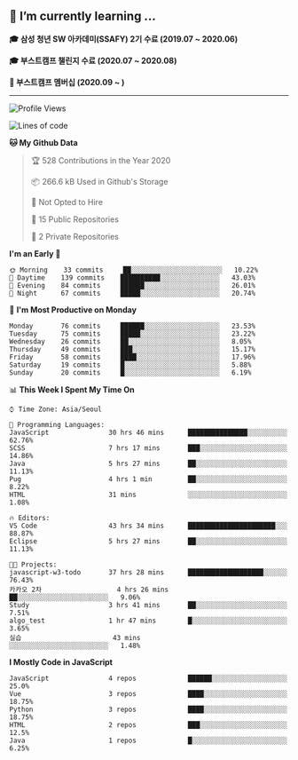 ## 🌱 I’m currently learning ...

**🎓 삼성 청년 SW 아카데미(SSAFY) 2기 수료 (2019.07 ~ 2020.06)**

**🎓 부스트캠프 챌린지 수료 (2020.07 ~ 2020.08)**

**🏃  부스트캠프 멤버십 (2020.09 ~ )**
 
-----

<!--START_SECTION:waka-->
![Profile Views](http://img.shields.io/badge/Profile%20Views-208-blue)

![Lines of code](https://img.shields.io/badge/From%20Hello%20World%20I%27ve%20Written-34.4%20million%20lines%20of%20code-blue)

**🐱 My Github Data** 

> 🏆 528 Contributions in the Year 2020
 > 
> 📦 266.6 kB Used in Github's Storage 
 > 
> 🚫 Not Opted to Hire
 > 
> 📜 15 Public Repositories
 > 
> 🔑 2 Private Repositories 

**I'm an Early 🐤** 

```text
🌞 Morning    33 commits     ██░░░░░░░░░░░░░░░░░░░░░░░   10.22% 
🌆 Daytime    139 commits    ██████████░░░░░░░░░░░░░░░   43.03% 
🌃 Evening    84 commits     ██████░░░░░░░░░░░░░░░░░░░   26.01% 
🌙 Night      67 commits     █████░░░░░░░░░░░░░░░░░░░░   20.74%

```
📅 **I'm Most Productive on Monday** 

```text
Monday       76 commits     ██████░░░░░░░░░░░░░░░░░░░   23.53% 
Tuesday      75 commits     █████░░░░░░░░░░░░░░░░░░░░   23.22% 
Wednesday    26 commits     ██░░░░░░░░░░░░░░░░░░░░░░░   8.05% 
Thursday     49 commits     ███░░░░░░░░░░░░░░░░░░░░░░   15.17% 
Friday       58 commits     ████░░░░░░░░░░░░░░░░░░░░░   17.96% 
Saturday     19 commits     █░░░░░░░░░░░░░░░░░░░░░░░░   5.88% 
Sunday       20 commits     █░░░░░░░░░░░░░░░░░░░░░░░░   6.19%

```


📊 **This Week I Spent My Time On** 

```text
⌚︎ Time Zone: Asia/Seoul

💬 Programming Languages: 
JavaScript               30 hrs 46 mins      ███████████████░░░░░░░░░░   62.76% 
SCSS                     7 hrs 17 mins       ███░░░░░░░░░░░░░░░░░░░░░░   14.86% 
Java                     5 hrs 27 mins       ██░░░░░░░░░░░░░░░░░░░░░░░   11.13% 
Pug                      4 hrs 1 min         ██░░░░░░░░░░░░░░░░░░░░░░░   8.22% 
HTML                     31 mins             ░░░░░░░░░░░░░░░░░░░░░░░░░   1.08%

🔥 Editors: 
VS Code                  43 hrs 34 mins      ██████████████████████░░░   88.87% 
Eclipse                  5 hrs 27 mins       ██░░░░░░░░░░░░░░░░░░░░░░░   11.13%

🐱‍💻 Projects: 
javascript-w3-todo       37 hrs 28 mins      ███████████████████░░░░░░   76.43% 
카카오 2차                   4 hrs 26 mins       ██░░░░░░░░░░░░░░░░░░░░░░░   9.06% 
Study                    3 hrs 41 mins       ██░░░░░░░░░░░░░░░░░░░░░░░   7.51% 
algo_test                1 hr 47 mins        █░░░░░░░░░░░░░░░░░░░░░░░░   3.65% 
실습                       43 mins             ░░░░░░░░░░░░░░░░░░░░░░░░░   1.48%

```

**I Mostly Code in JavaScript** 

```text
JavaScript               4 repos             ██████░░░░░░░░░░░░░░░░░░░   25.0% 
Vue                      3 repos             ████░░░░░░░░░░░░░░░░░░░░░   18.75% 
Python                   3 repos             ████░░░░░░░░░░░░░░░░░░░░░   18.75% 
HTML                     2 repos             ███░░░░░░░░░░░░░░░░░░░░░░   12.5% 
Java                     1 repos             █░░░░░░░░░░░░░░░░░░░░░░░░   6.25%

```



<!--END_SECTION:waka-->
